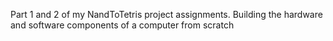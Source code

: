 Part 1 and 2 of my NandToTetris project assignments. Building the hardware and software components of a computer from scratch
